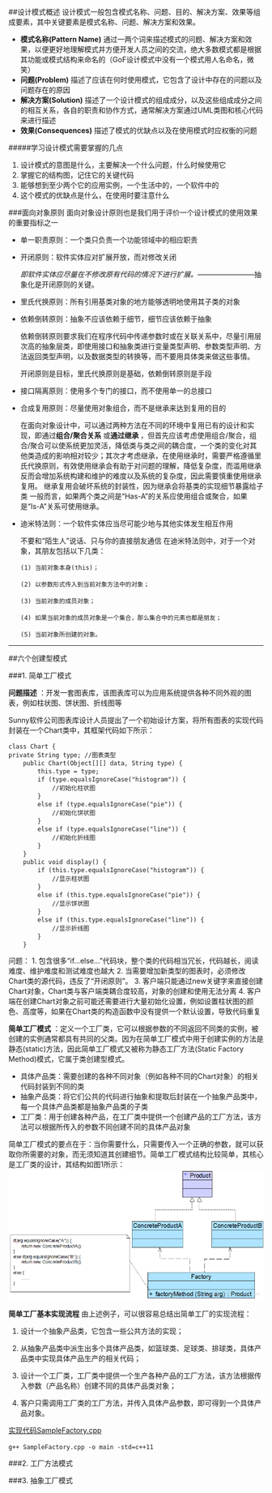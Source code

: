 ##设计模式概述
设计模式一般包含模式名称、问题、目的、解决方案、效果等组成要素，其中关键要素是模式名称、问题、解决方案和效果。
- **模式名称(Pattern Name)** 通过一两个词来描述模式的问题、解决方案和效果，以便更好地理解模式并方便开发人员之间的交流，绝大多数模式都是根据其功能或模式结构来命名的（GoF设计模式中没有一个模式用人名命名，微笑）
- **问题(Problem)** 描述了应该在何时使用模式，它包含了设计中存在的问题以及问题存在的原因
- **解决方案(Solution)** 描述了一个设计模式的组成成分，以及这些组成成分之间的相互关系，各自的职责和协作方式，通常解决方案通过UML类图和核心代码来进行描述
- **效果(Consequences)** 描述了模式的优缺点以及在使用模式时应权衡的问题

#####学习设计模式需要掌握的几点
1. 设计模式的意图是什么，主要解决一个什么问题，什么时候使用它
2. 掌握它的结构图，记住它的关键代码
3. 能够想到至少两个它的应用实例，一个生活中的，一个软件中的
4. 这个模式的优缺点是什么，在使用时要注意什么

###面向对象原则
面向对象设计原则也是我们用于评价一个设计模式的使用效果的重要指标之一
- 单一职责原则：一个类只负责一个功能领域中的相应职责
- 开闭原则：软件实体应对扩展开放，而对修改关闭
  
  *即软件实体应尽量在不修改原有代码的情况下进行扩展。*————————抽象化是开闭原则的关键。

- 里氏代换原则：所有引用基类对象的地方能够透明地使用其子类的对象
- 依赖倒转原则：抽象不应该依赖于细节，细节应该依赖于抽象
  
    依赖倒转原则要求我们在程序代码中传递参数时或在关联关系中，尽量引用层次高的抽象层类，即使用接口和抽象类进行变量类型声明、参数类型声明、方法返回类型声明，以及数据类型的转换等，而不要用具体类来做这些事情。

    开闭原则是目标，里氏代换原则是基础，依赖倒转原则是手段

- 接口隔离原则：使用多个专门的接口，而不使用单一的总接口
- 合成复用原则：尽量使用对象组合，而不是继承来达到复用的目的

    在面向对象设计中，可以通过两种方法在不同的环境中复用已有的设计和实现，即通过**组合/聚合关系** 或**通过继承** ，但首先应该考虑使用组合/聚合，组合/聚合可以使系统更加灵活，降低类与类之间的耦合度，一个类的变化对其他类造成的影响相对较少；其次才考虑继承，在使用继承时，需要严格遵循里氏代换原则，有效使用继承会有助于对问题的理解，降低复杂度，而滥用继承反而会增加系统构建和维护的难度以及系统的复杂度，因此需要慎重使用继承复用。
    继承复用会破坏系统的封装性，因为继承会将基类的实现细节暴露给子类
    一般而言，如果两个类之间是“Has-A”的关系应使用组合或聚合，如果是“Is-A”关系可使用继承。
- 迪米特法则：一个软件实体应当尽可能少地与其他实体发生相互作用

    不要和“陌生人”说话、只与你的直接朋友通信
    在迪米特法则中，对于一个对象，其朋友包括以下几类：
  
      (1) 当前对象本身(this)；
  
      (2) 以参数形式传入到当前对象方法中的对象；
  
      (3) 当前对象的成员对象；
  
      (4) 如果当前对象的成员对象是一个集合，那么集合中的元素也都是朋友；
  
      (5) 当前对象所创建的对象。

***
##六个创建型模式

###1. 简单工厂模式

**问题描述** ：开发一套图表库，该图表库可以为应用系统提供各种不同外观的图表，例如柱状图、饼状图、折线图等

Sunny软件公司图表库设计人员提出了一个初始设计方案，将所有图表的实现代码封装在一个Chart类中，其框架代码如下所示：

```
class Chart {
private String type; //图表类型
	public Chart(Object[][] data, String type) {
		this.type = type;
		if (type.equalsIgnoreCase("histogram")) {
			//初始化柱状图
		}
		else if (type.equalsIgnoreCase("pie")) {
			//初始化饼状图
		}
		else if (type.equalsIgnoreCase("line")) {
			//初始化折线图
		}
	}
	public void display() {
		if (this.type.equalsIgnoreCase("histogram")) {
			//显示柱状图
		}
		else if (this.type.equalsIgnoreCase("pie")) {
			//显示饼状图
		}
		else if (this.type.equalsIgnoreCase("line")) {
			//显示折线图
		}	
	}
```
问题：
    1. 包含很多“if…else…”代码块，整个类的代码相当冗长，代码越长，阅读难度、维护难度和测试难度也越大 
    2. 当需要增加新类型的图表时，必须修改Chart类的源代码，违反了“开闭原则”。
    3. 客户端只能通过new关键字来直接创建Chart对象，Chart类与客户端类耦合度较高，对象的创建和使用无法分离
    4. 客户端在创建Chart对象之前可能还需要进行大量初始化设置，例如设置柱状图的颜色、高度等，如果在Chart类的构造函数中没有提供一个默认设置，导致代码重复

**简单工厂模式** ：定义一个工厂类，它可以根据参数的不同返回不同类的实例，被创建的实例通常都具有共同的父类。因为在简单工厂模式中用于创建实例的方法是静态(static)方法，因此简单工厂模式又被称为静态工厂方法(Static Factory Method)模式，它属于类创建型模式。

- 具体产品类：需要创建的各种不同对象（例如各种不同的Chart对象）的相关代码封装到不同的类
- 抽象产品类：将它们公共的代码进行抽象和提取后封装在一个抽象产品类中，每一个具体产品类都是抽象产品类的子类
- 工厂类：用于创建各种产品，在工厂类中提供一个创建产品的工厂方法，该方法可以根据所传入的参数不同创建不同的具体产品对象

简单工厂模式的要点在于：当你需要什么，只需要传入一个正确的参数，就可以获取你所需要的对象，而无须知道其创建细节。简单工厂模式结构比较简单，其核心是工厂类的设计，其结构如图1所示：
![](img/sample_factory_1.jpg)

**简单工厂基本实现流程**
由上述例子，可以很容易总结出简单工厂的实现流程：

1. 设计一个抽象产品类，它包含一些公共方法的实现；

2. 从抽象产品类中派生出多个具体产品类，如篮球类、足球类、排球类，具体产品类中实现具体产品生产的相关代码；

3. 设计一个工厂类，工厂类中提供一个生产各种产品的工厂方法，该方法根据传入参数（产品名称）创建不同的具体产品类对象；

4. 客户只需调用工厂类的工厂方法，并传入具体产品参数，即可得到一个具体产品对象。

[实现代码SampleFactory.cpp](sample_factory/SampleFactory.cpp)

`g++ SampleFactory.cpp -o main -std=c++11`


###2. 工厂方法模式

###3. 抽象工厂模式

